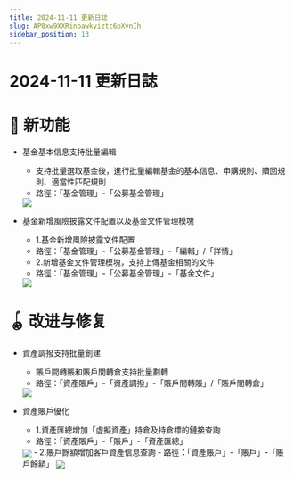 ```yaml
---
title: 2024-11-11 更新日誌
slug: AP8xw9XXRinbawkyiztc6pXvnIh
sidebar_position: 13
---
```



# 2024-11-11 更新日誌

# 🎉 新功能

- 基金基本信息支持批量編輯
    - 支持批量選取基金後，進行批量編輯基金的基本信息、申購規則、贖回規則、適當性匹配規則
    - 路徑：「基金管理」-「公募基金管理」
    <img src="/assets/EPGnbbyZsovp9LxknPTc7z4gnhe.png" src-width="1280" src-height="832" align="center"/>

- 基金新增風險披露文件配置以及基金文件管理模塊
    - 1.基金新增風險披露文件配置
    - 路徑：「基金管理」-「公募基金管理」-「編輯」/「詳情」
    - 2.新增基金文件管理模塊，支持上傳基金相關的文件
    - 路徑：「基金管理」-「公募基金管理」-「基金文件」
    <img src="/assets/LaMob64O7oiHV4xo315cWi9Gnte.png" src-width="1280" src-height="830" align="center"/>

# 🪀 改进与修复

- 資產調撥支持批量創建
    - 賬戶間轉賬和賬戶間轉倉支持批量劃轉
    - 路徑：「資產賬戶」-「資產調撥」-「賬戶間轉賬」/「賬戶間轉倉」
    <img src="/assets/NbIMb07s9osj3Cx8MfacdVC2nbd.png" src-width="3752" src-height="1080" align="center"/>

- 資產賬戶優化
    - 1.資產匯總增加「虛擬資產」持倉及持倉標的鏈接查詢
    - 路徑：「資產賬戶」-「賬戶」-「資產匯總」
    <img src="/assets/V9qQbTjcKou1rAxdZvUcV0qcnic.png" src-width="3198" src-height="1246" align="center"/>
    - 2.賬戶餘額增加客戶資產信息查詢
    - 路徑：「資產賬戶」-「賬戶」-「賬戶餘額」
    <img src="/assets/J5I2bSW6GoSegIx1OJhcQ5gXn3f.png" src-width="3328" src-height="1534" align="center"/>
    
